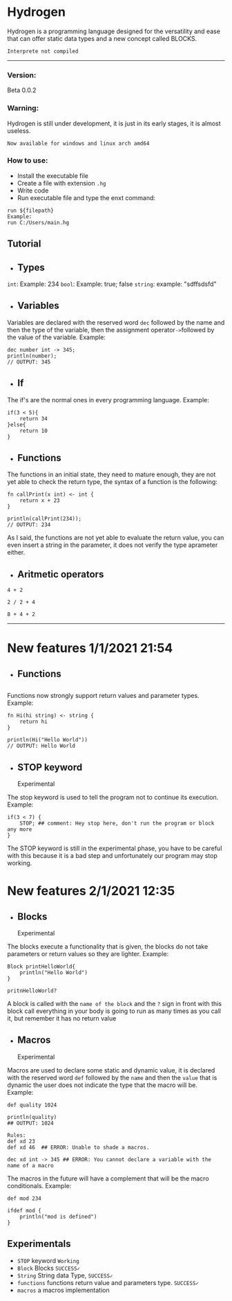 # Hydrogen 

Hydrogen is a programming language designed for the versatility and ease that can offer static data types and a new concept called BLOCKS.

`Interprete not compiled`

---

### Version:
Beta 0.0.2

### Warning:
Hydrogen is still under development, it is just in its early stages, it is almost useless.

`Now available for windows and linux arch amd64`

### How to use:
- Install the executable file
- Create a file with extension `.hg`
- Write code
- Run executable file and type the enxt command:
```
run ${filepath}
Example:
run C:/Users/main.hg
```

## Tutorial
- <h2>Types</h2>
`int`: Example: 234
`bool`: Example: true; false
`string`: example: "sdffsdsfd"
- <h2>Variables</h2>
Variables are declared with the reserved word `dec` followed by the name and then the type of the variable, then the assignment operator` -> `followed by the value of the variable. 
Example:
```
dec number int -> 345;
println(number); 
// OUTPUT: 345
```
- <h2>If</h2>
The if's are the normal ones in every programming language. Example:
```
if(3 < 5){
    return 34
}else{
    return 10
}
```

- <h2>Functions</h2>
The functions in an initial state, they need to mature enough, they are not yet able to check the return type, the syntax of a function is the following:
```
fn callPrint(x int) <- int {
    return x + 23
}

println(callPrint(234));
// OUTPUT: 234
```
As I said, the functions are not yet able to evaluate the return value, you can even insert a string in the parameter, it does not verify the type aprameter either.

- <h2>Aritmetic operators</h2>
```
4 + 2

2 / 2 + 4

8 + 4 + 2
```
---

# New features 1/1/2021 21:54
- <h2>Functions<h2> 
Functions now strongly support return values ​​and parameter types. Example:
```hg
fn Hi(hi string) <- string {
    return hi
}

println(Hi("Hello World"))
// OUTPUT: Hello World
```

- <h2>STOP keyword</h2> Experimental
The stop keyword is used to tell the program not to continue its execution. Example:
```hg
if(3 < 7) {
    STOP; ## comment: Hey stop here, don't run the program or block any more
}
```
The STOP keyword is still in the experimental phase, you have to be careful with this because it is a bad step and unfortunately our program may stop working.

# New features 2/1/2021 12:35
- <h2>Blocks</h2> Experimental
The blocks execute a functionality that is given, the blocks do not take parameters or return values so they are lighter. Example:
```hg
Block printHelloWorld{
    println("Hello World")
}

pritnHelloWorld?
```
A block is called with the `name of the block` and the `?` sign in front with this block call everything in your body is going to run as many times as you call it, but remember it has no return value

- <h2>Macros</h2> Experimental
Macros are used to declare some static and dynamic value, it is declared with the reserved word `def` followed by the `name` and then the `value` that is dynamic the user does not indicate the type that the macro will be. Example:
```hg
def quality 1024

println(quality)
## OUTPUT: 1024

Rules:
def xd 23
def xd 46  ## ERROR: Unable to shade a macros.

dec xd int -> 345 ## ERROR: You cannot declare a variable with the name of a macro
```

The macros in the future will have a complement that will be the macro conditionals. Example:
```
def mod 234

ifdef mod {
    println("mod is defined")
}
```

## Experimentals
- `STOP` keyword `Working`
- `Block` Blocks `SUCCESS✓`
- `String` String data Type, `SUCCESS✓`
- `functions` functions return value and parameters type. `SUCCESS✓`
- `macros` a macros implementation